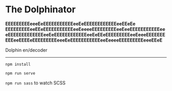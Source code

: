 # The Dolphinator  
__EEEEEEEEEeeeEeEEEEEEEEEEEeeEeEEEEEEEEEEEEeeEEeEe EEEEEEEEEeeEEeEEEEEEEEEEEeeEeeeeEEEEEEEEEeeEeeEEEEEEEEEEEeeeEEEEEEEEEEEEEeeEeEEEEEEEEEEEEeeEeEEeEEEEEEEEEeeEeeeEEEEEEEEEEeeEEEEeEEEEEEEEEeeeEeEEEEEEEEEEEeeEeeeeEEEEEEEEEeeeEEeE__

Dolphin en/decoder

---

`npm install`  

`npm run serve`

`npm run sass` to watch SCSS
